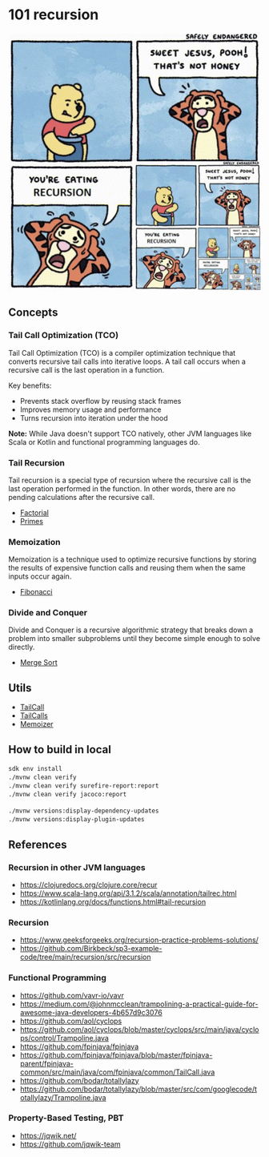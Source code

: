 # 101 recursion

![docs](./docs/recursion.jpg)

## Concepts

### Tail Call Optimization (TCO) 

Tail Call Optimization (TCO) is a compiler optimization technique that converts recursive tail calls into iterative loops. A tail call occurs when a recursive call is the last operation in a function.

Key benefits:
- Prevents stack overflow by reusing stack frames
- Improves memory usage and performance
- Turns recursion into iteration under the hood

**Note:** While Java doesn't support TCO natively, other JVM languages like Scala or Kotlin and functional programming languages do.

### Tail Recursion

Tail recursion is a special type of recursion where the recursive call is the last operation performed in the function. In other words, there are no pending calculations after the recursive call.

- [Factorial](./src/main/java/info/jab/recursion/Factorial.java)
- [Primes](./src/main/java/info/jab/recursion/Primes.java)

### Memoization

Memoization is a technique used to optimize recursive functions by storing the results of expensive function calls and reusing them when the same inputs occur again.

- [Fibonacci](./src/main/java/info/jab/recursion/Fibonacci.java)

### Divide and Conquer

Divide and Conquer is a recursive algorithmic strategy that breaks down a problem into smaller subproblems until they become simple enough to solve directly.

- [Merge Sort](./src/main/java/info/jab/recursion/MergeSort.java)

## Utils

- [TailCall](./src/main/java/info/jab/recursion/utils/TailCall.java)
- [TailCalls](./src/main/java/info/jab/recursion/utils/TailCalls.java)
- [Memoizer](./src/main/java/info/jab/recursion/utils/Memoizer.java)

## How to build in local

```bash
sdk env install
./mvnw clean verify
./mvnw clean verify surefire-report:report
./mvnw clean verify jacoco:report

./mvnw versions:display-dependency-updates
./mvnw versions:display-plugin-updates
```

## References

### Recursion in other JVM languages

- https://clojuredocs.org/clojure.core/recur
- https://www.scala-lang.org/api/3.1.2/scala/annotation/tailrec.html
- https://kotlinlang.org/docs/functions.html#tail-recursion


### Recursion

- https://www.geeksforgeeks.org/recursion-practice-problems-solutions/
- https://github.com/Birkbeck/sp3-example-code/tree/main/recursion/src/recursion

### Functional Programming

- https://github.com/vavr-io/vavr
- https://medium.com/@johnmcclean/trampolining-a-practical-guide-for-awesome-java-developers-4b657d9c3076
- https://github.com/aol/cyclops 
- https://github.com/aol/cyclops/blob/master/cyclops/src/main/java/cyclops/control/Trampoline.java
- https://github.com/fpinjava/fpinjava
- https://github.com/fpinjava/fpinjava/blob/master/fpinjava-parent/fpinjava-common/src/main/java/com/fpinjava/common/TailCall.java
- https://github.com/bodar/totallylazy
- https://github.com/bodar/totallylazy/blob/master/src/com/googlecode/totallylazy/Trampoline.java

### Property-Based Testing, PBT

- https://jqwik.net/
- https://github.com/jqwik-team
